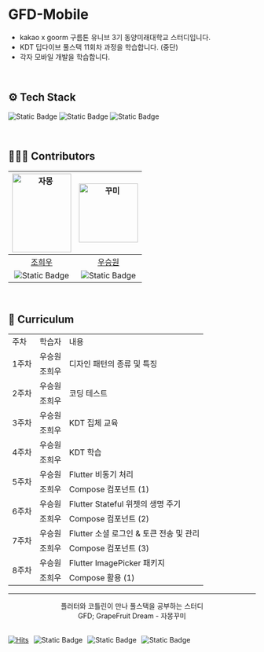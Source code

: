 # GFD-Mobile
- kakao x goorm 구름톤 유니브 3기 동양미래대학교 스터디입니다.
- KDT 딥다이브 풀스택 11회차 과정을 학습합니다. (중단)
- 각자 모바일 개발을 학습합니다.
<br>

## ⚙️ Tech Stack
<p>
  <img src="https://img.shields.io/badge/React-0A6ED1?style=flat-squre&logo=React&logoColor=white" alt="Static Badge">
  <img src="https://img.shields.io/badge/Kotlin-A97BF5?style=flat-squre&logo=Kotlin&logoColor=white" alt="Static Badge">
  <img src="https://img.shields.io/badge/Flutter-0EB4FC?style=flat-squre&logo=Flutter&logoColor=white" alt="Static Badge">
</p>

<br>

## 🙋🏻‍♀️ Contributors

|<img src = "https://github.com/user-attachments/assets/c086fa0a-0ebe-4fc0-849a-77720aa58130" alt="자몽" width="120" height="160">|<img src = "https://github.com/user-attachments/assets/73edecf3-1a9c-43ca-9bc8-0f656b34b101" alt="꾸미" width="120" height="120">|
|:---:|:--:|
|[조희우](https://github.com/huiwoo-jo)|[우승원](https://github.com/wsw0922)|
|<img src="https://img.shields.io/badge/Kotlin-A97BF5?style=flat-squre&logo=Kotlin&logoColor=white" alt="Static Badge">|<img src="https://img.shields.io/badge/Flutter-0EB4FC?style=flat-squre&logo=Flutter&logoColor=white" alt="Static Badge">|

<br>

## 📅 Curriculum
<table>
  <tr>
    <td>주차</td>
    <td>학습자</td>
    <td>내용</td>
  </tr>
  
  <tr>
    <td rowspan="2">1주차</td>
    <td>우승원</td>
    <td rowspan="2">디자인 패턴의 종류 및 특징</td>
  </tr>
  <tr>
    <td>조희우</td>
  </tr>
  
  <tr>
    <td rowspan="2">2주차</td>
    <td>우승원</td>
    <td rowspan="2">코딩 테스트</td>
  </tr>
  <tr>
    <td>조희우</td>
  </tr>

  <tr>
    <td rowspan="2">3주차</td>
    <td>우승원</td>
    <td rowspan="2">KDT 집체 교육</td>
  </tr>
  <tr>
    <td>조희우</td>
  </tr>

   <tr>
    <td rowspan="2">4주차</td>
    <td>우승원</td>
    <td rowspan="2">KDT 학습</td>
  </tr>
  <tr>
    <td>조희우</td>
  </tr>

  <tr>
    <td rowspan="2">5주차</td>
    <td>우승원</td>
    <td>Flutter 비동기 처리</td>
  </tr>
  <tr>
    <td>조희우</td>
    <td>Compose 컴포넌트 (1)</td>
  </tr>

   <tr>
    <td rowspan="2">6주차</td>
    <td>우승원</td>
    <td>Flutter Stateful 위젯의 생명 주기</td>
  </tr>
  <tr>
    <td>조희우</td>
    <td>Compose 컴포넌트 (2)</td>
  </tr>

   <tr>
    <td rowspan="2">7주차</td>
    <td>우승원</td>
    <td>Flutter 소셜 로그인 & 토큰 전송 및 관리</td>
  </tr>
  <tr>
    <td>조희우</td>
    <td>Compose 컴포넌트 (3)</td>
  </tr>

  <tr>
    <td rowspan="2">8주차</td>
    <td>우승원</td>
    <td>Flutter ImagePicker 패키지</td>
  </tr>
  <tr>
    <td>조희우</td>
    <td>Compose 활용 (1)</td>
  </tr>
</table>
<hr>

<div align="center">
플러터와 코틀린이 만나 풀스택을 공부하는 스터디 <br/>
GFD; GrapeFruit Dream - 자몽꾸미 <br/> <br/>
</div>

<div align="center">
  <p style="display: flex; align-items: center; gap: 10px;">
    <a href="https://hits.seeyoufarm.com">
      <img src="https://hits.seeyoufarm.com/api/count/incr/badge.svg?url=https%3A%2F%2Fgithub.com%2F9oormthon-univ-dmu/GFD-Mobile&count_bg=%2385ADFD&title_bg=%23555555&icon=&icon_color=%23E7E7E7&title=hits&edge_flat=false" alt="Hits">
    </a>
    <img src="https://img.shields.io/badge/9oormthon-Univ?style=flat-square&link=https%3A%2F%2F9oormthon.university%2F" alt="Static Badge">
    <img src="https://img.shields.io/badge/FullStack-D83391?style=flat-squre" alt="Static Badge">
    <img src="https://img.shields.io/badge/GFD-FF7427?style=flat-squre" alt="Static Badge">
  </p>
</div>
